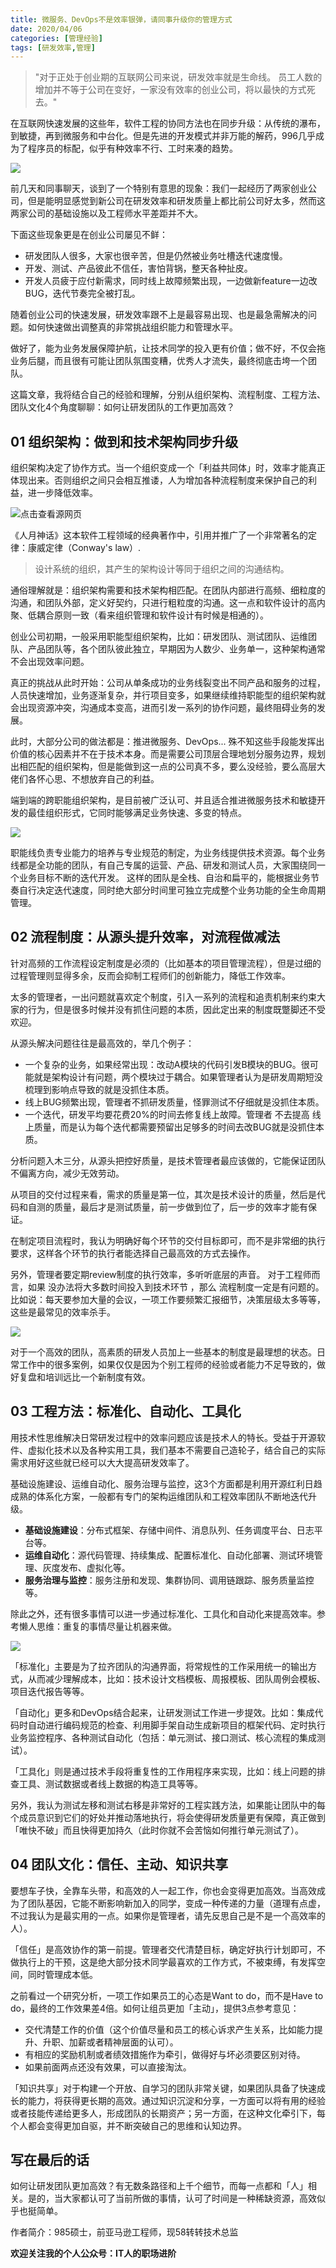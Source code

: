 ```yaml
---
title: 微服务、DevOps不是效率银弹，请同事升级你的管理方式
date: 2020/04/06
categories: [管理经验]
tags: [研发效率,管理]
---
```


> "对于正处于创业期的互联网公司来说，研发效率就是生命线。 员工人数的增加并不等于公司在变好，一家没有效率的创业公司，将以最快的方式死去。"

在互联网快速发展的这些年，软件工程的协同方法也在同步升级：从传统的瀑布，到敏捷，再到微服务和中台化。但是先进的开发模式并非万能的解药，996几乎成为了程序员的标配，似乎有种效率不行、工时来凑的趋势。

<!-- more -->

![](https://oscimg.oschina.net/oscnet/54644577-03d7-4aff-84e6-a0b496a193a2.jpg)

前几天和同事聊天，谈到了一个特别有意思的现象：我们一起经历了两家创业公司，但是能明显感觉到新公司在研发效率和研发质量上都比前公司好太多，然而这两家公司的基础设施以及工程师水平差距并不大。 

下面这些现象更是在创业公司屡见不鲜：

-   研发团队人很多，大家也很辛苦，但是仍然被业务吐槽迭代速度慢。
-   开发、测试、产品彼此不信任，害怕背锅，整天各种扯皮。  
-   开发人员疲于应付新需求，同时线上故障频繁出现，一边做新feature一边改BUG，迭代节奏完全被打乱。
    

随着创业公司的快速发展，研发效率跟不上是最容易出现、也是最急需解决的问题。如何快速做出调整真的非常挑战组织能力和管理水平。

做好了，能为业务发展保障护航，让技术同学的投入更有价值；做不好，不仅会拖业务后腿，而且很有可能让团队氛围变糟，优秀人才流失，最终彻底击垮一个团队。

这篇文章，我将结合自己的经验和理解，分别从组织架构、流程制度、工程方法、团队文化4个角度聊聊：如何让研发团队的工作更加高效？

  

## 01 组织架构：做到和技术架构同步升级

组织架构决定了协作方式。当一个组织变成一个「利益共同体」时，效率才能真正体现出来。否则组织之间只会相互推诿，人为增加各种流程制度来保护自己的利益，进一步降低效率。

![](https://oscimg.oschina.net/oscnet/a9d9f5cb-4361-4117-aed6-6b0304ef5e1c.jpg "点击查看源网页")

《人月神话》这本软件工程领域的经典著作中，引用并推广了一个非常著名的定律：康威定律（Conway's law）.

> 设计系统的组织，其产生的架构设计等同于组织之间的沟通结构。

通俗理解就是：组织架构需要和技术架构相匹配。在团队内部进行高频、细粒度的沟通，和团队外部，定义好契约，只进行粗粒度的沟通。这一点和软件设计的高内聚、低耦合原则一致（看来组织管理和软件设计有时候是相通的）。

创业公司初期，一般采用职能型组织架构，比如：研发团队、测试团队、运维团队、产品团队等，各个团队彼此独立，早期因为人数少、业务单一，这种架构通常不会出现效率问题。

真正的挑战从此时开始：公司从单条成功的业务线裂变出不同产品和服务的过程，人员快速增加，业务逐渐复杂，并行项目变多，如果继续维持职能型的组织架构就会出现资源冲突，沟通成本变高，进而引发一系列的协作问题，最终阻碍业务的发展。

此时，大部分公司的做法都是：推进微服务、DevOps... 殊不知这些手段能发挥出价值的核心因素并不在于技术本身。而是需要公司顶层合理地划分服务边界，规划出相匹配的组织架构，但是能做到这一点的公司真不多，要么没经验，要么高层大佬们各怀心思、不想放弃自己的利益。

端到端的跨职能组织架构，是目前被广泛认可、并且适合推进微服务技术和敏捷开发的最佳组织形式，它同时能够满足业务快速、多变的特点。

![](https://oscimg.oschina.net/oscnet/ec34f8d2-2ac4-4e37-941a-9df25343b47f.png)

职能线负责专业能力的培养与专业规范的制定，为业务线提供技术资源。每个业务线都是全功能的团队，有自己专属的运营、产品、研发和测试人员，大家围绕同一个业务目标不断的迭代开发。 这样的团队是全栈、自治和扁平的，能根据业务节奏自行决定迭代速度，同时绝大部分时间里可独立完成整个业务功能的全生命周期管理。 

## 02 流程制度：从源头提升效率，对流程做减法

针对高频的工作流程设定制度是必须的（比如基本的项目管理流程），但是过细的过程管理则显得多余，反而会抑制工程师们的创新能力，降低工作效率。

太多的管理者，一出问题就喜欢定个制度，引入一系列的流程和追责机制来约束大家的行为，但是很多时候并没有抓住问题的本质，因此定出来的制度既蹩脚还不受欢迎。

从源头解决问题往往是最高效的，举几个例子：

-   一个复杂的业务，如果经常出现：改动A模块的代码引发B模块的BUG。很可能就是架构设计有问题，两个模块过于耦合。如果管理者认为是研发周期短没梳理到影响点导致的就是没抓住本质。
-   线上BUG频繁出现，管理者不抓研发质量，怪罪测试不仔细就是没抓住本质。  
-   一个迭代，研发平均要花费20%的时间去修复线上故障。管理者 不去提高 线上质量，而是认为每个迭代都需要预留出足够多的时间去改BUG就是没抓住本质。
    

分析问题入木三分，从源头把控好质量，是技术管理者最应该做的，它能保证团队不偏离方向，减少无效劳动。

从项目的交付过程来看，需求的质量是第一位，其次是技术设计的质量，然后是代码和自测的质量，最后才是测试质量，前一步做到位了，后一步的效率才能有保证。

在制定项目流程时，我认为明确好每个环节的交付目标即可，而不是非常细的执行要求，这样各个环节的执行者能选择自己最高效的方式去操作。

另外，管理者要定期review制度的执行效率，多听听底层的声音。 对于工程师而言，如果 没办法将大多数时间投入到技术环节 ，那么 流程制度一定是有问题的。比如说：每天要参加大量的会议，一项工作要频繁汇报细节，决策层级太多等等，这些是最常见的效率杀手。

![](https://oscimg.oschina.net/oscnet/fff81c35-8058-425c-84dd-bc41eb6c6680.png)

对于一个高效的团队，高素质的研发人员加上一些基本的制度是最理想的状态。日常工作中的很多案例，如果仅仅是因为个别工程师的经验或者能力不足导致的，做好复盘和培训远比一个新制度有效。


## 03 工程方法：标准化、自动化、工具化

用技术性思维解决日常研发过程中的效率问题应该是技术人的特长。受益于开源软件、虚拟化技术以及各种实用工具，我们基本不需要自己造轮子，结合自己的实际需求用好这些就已经可以大大提高研发效率了。

基础设施建设、运维自动化、服务治理与监控，这3个方面都是利用开源红利日趋成熟的体系化方案，一般都有专门的架构运维团队和工程效率团队不断地迭代升级。

-   **基础设施建设**：分布式框架、存储中间件、消息队列、任务调度平台、日志平台等。 
-   **运维自动化**：源代码管理、持续集成、配置标准化、自动化部署、测试环境管理、灰度发布、虚拟化等。  
-   **服务治理与监控**：服务注册和发现、集群协同、调用链跟踪、服务质量监控等。  
    

除此之外，还有很多事情可以进一步通过标准化、工具化和自动化来提高效率。参考懒人思维：重复的事情尽量让机器来做。

![](https://oscimg.oschina.net/oscnet/1a27a920-3076-4e5e-aef2-befc0375f124.png)

「标准化」主要是为了拉齐团队的沟通界面，将常规性的工作采用统一的输出方式，从而减少理解成本，比如：技术设计文档模板、周报模板、团队周例会模板、项目迭代报告等等。

「自动化」更多和DevOps结合起来，让研发测试工作进一步提效。比如：集成代码时自动进行编码规范的检查、利用脚手架自动生成新项目的框架代码、定时执行业务监控程序、各种测试自动化（包括：单元测试、接口测试、核心流程的集成测试）。  

「工具化」则是通过技术手段将重复性的工作用程序来实现，比如：线上问题的排查工具、测试数据或者线上数据的构造工具等等。

另外，我认为测试左移和测试右移是非常好的工程实践方法，如果能让团队中的每个成员意识到它们的好处并推动落地执行，将会使得研发质量更有保障，真正做到「唯快不破」而且快得更加持久（此时你就不会苦恼如何推行单元测试了）。


## 04 团队文化：信任、主动、知识共享

要想车子快，全靠车头带，和高效的人一起工作，你也会变得更加高效。当高效成为了团队基因，它能不断影响新加入的同学，变成一种传递的力量（道理有点虚，不过我认为是最实用的一点。如果你是管理者，请先反思自己是不是一个高效率的人）。

「信任」是高效协作的第一前提。管理者交代清楚目标，确定好执行计划即可，不做执行上的干预，这是绝大部分技术同学最喜欢的工作方式，不被束缚，有发挥空间，同时管理成本低。  

之前看过一个研究分析，一项工作如果员工的心态是Want to do，而不是Have to do，最终的工作效果差4倍。如何让组员更加「主动」，提供3点参考意见：

-   交代清楚工作的价值（这个价值尽量和员工的核心诉求产生关系，比如能力提升、升职、加薪或者精神层面的认可）。  
-   有相应的奖励机制或者绩效措施作为牵引，做得好与坏必须要区别对待。
-   如果前面两点还没有效果，可以直接淘汰。
    

「知识共享」对于构建一个开放、自学习的团队非常关键，如果团队具备了快速成长的能力，将获得更长期的高效。通过知识沉淀和分享，一方面可以将有用的经验或者技能传递给更多人，形成团队的长期资产；另一方面，在这种文化牵引下，每个人都会变得更加自驱，并不断突破自己的思维和认知边界。


## 写在最后的话

如何让研发团队更加高效？有无数条路径和上千个细节，而每一点都和「人」相关。是的，当大家都认可了当前所做的事情，认可了时间是一种稀缺资源，高效似乎也挺简单。

作者简介：985硕士，前亚马逊工程师，现58转转技术总监

**欢迎关注我的个人公众号：IT人的职场进阶**
